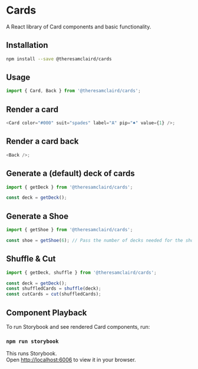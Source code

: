 # Cards

A React library of Card components and basic functionality.

## Installation

```bash
npm install --save @theresamclaird/cards
```

## Usage

```js
import { Card, Back } from '@theresamclaird/cards';
```

## Render a card

```js
<Card color="#000" suit="spades" label="A" pip="♠" value={1} />;
```

## Render a card back

```js
<Back />;
```

## Generate a (default) deck of cards

```js
import { getDeck } from '@theresamclaird/cards';

const deck = getDeck();
```

## Generate a Shoe

```js
import { getShoe } from '@theresamclaird/cards';

const shoe = getShoe(6); // Pass the number of decks needed for the shoe.
```

## Shuffle & Cut

```js
import { getDeck, shuffle } from '@theresamclaird/cards';

const deck = getDeck();
const shuffledCards = shuffle(deck);
const cutCards = cut(shuffledCards);
```

## Component Playback

To run Storybook and see rendered Card components, run:

### `npm run storybook`

This runs Storybook.\
Open [http://localhost:6006](http//localhost:6006) to view it in your browser.

